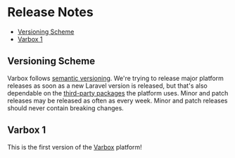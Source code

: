 # Release Notes

- [Versioning Scheme](#versioning-scheme)
- [Varbox 1](#varbox-1)

<a name="versioning-scheme"></a>
## Versioning Scheme

Varbox follows [semantic versioning](https://semver.org/). 
We're trying to release major platform releases as soon as a new Laravel version is released, but that's also dependable on the [third-party packages](/docs/{{version}}/third-party-packages) the platform uses.
Minor and patch releases may be released as often as every week. Minor and patch releases should never contain breaking changes.

<a name="varbox-1"></a>
## Varbox 1

This is the first version of the [Varbox](/) platform!
